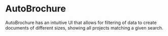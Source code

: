 # AutoBrochure
 AutoBrochure has an intuitive UI that allows for filtering of data to create documents of different sizes, showing all projects matching a given search.
